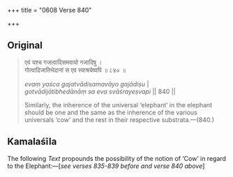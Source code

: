 +++
title = "0608 Verse 840"

+++
## Original 
>
> एवं यश्च गजत्वादिसमवायो गजादिषु ।  
> गोत्वादिजातिभेदानां स एव स्वाश्रयेष्वपि ॥ ८४० ॥ 
>
> *evaṃ yaśca gajatvādisamavāyo gajādiṣu* \|  
> *gotvādijātibhedānāṃ sa eva svāśrayeṣvapi* \|\| 840 \|\| 
>
> Similarly, the inherence of the universal ‘elephant’ in the elephant should be one and the same as the inherence of the various universals ‘cow’ and the rest in their respective substrata.—(840.)



## Kamalaśīla

The following *Text* propounds the possibility of the notion of ‘Cow’ in regard to the Elephant:—[*see verses 835-839 before and verse 840 above*]


